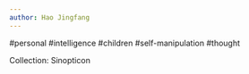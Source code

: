 ```yaml
---
author: Hao Jingfang
---
```


#personal #intelligence #children #self-manipulation #thought 

Collection: Sinopticon